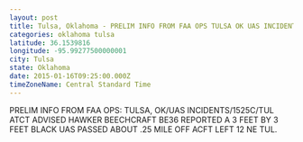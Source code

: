 ```yaml
---
layout: post
title: Tulsa, Oklahoma - PRELIM INFO FROM FAA OPS TULSA OK UAS INCIDENTS 1525C TUL ATCT ADVISED HAWKER BEECHCRAFT
categories: oklahoma tulsa
latitude: 36.1539816
longitude: -95.99277500000001
city: Tulsa
state: Oklahoma
date: 2015-01-16T09:25:00.000Z
timeZoneName: Central Standard Time
---
```


PRELIM INFO FROM FAA OPS: TULSA, OK/UAS INCIDENTS/1525C/TUL ATCT ADVISED HAWKER BEECHCRAFT BE36 REPORTED A 3 FEET BY 3 FEET BLACK UAS PASSED ABOUT .25 MILE OFF ACFT LEFT 12 NE TUL. 
